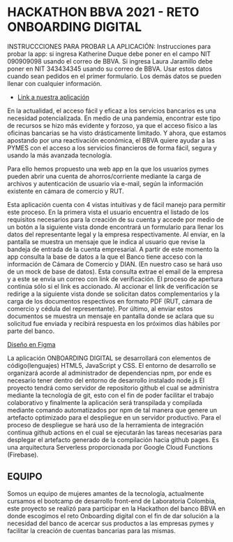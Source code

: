 # HACKATHON BBVA 2021 - RETO ONBOARDING DIGITAL

 INSTRUCCCIONES PARA PROBAR LA APLICACIÓN:
 Instrucciones para probar la app: si ingresa Katherine Duque debe poner en el campo NIT 090909098 usando el correo de BBVA. Si ingresa Laura Jaramillo debe poner en NIT 343434345 usando su correo de BBVA. Usar estos datos cuando sean pedidos en el primer formulario. Los demás datos se pueden llenar con cualquier información.

* [Link a nuestra aplicación](https://dannitazz.github.io/Onboarding-Digital/src/index.html)

En la actualidad, el acceso fácil y eficaz a los servicios bancarios es una necesidad potencializada. En medio de una pandemia, encontrar este tipo de recursos se hizo más evidente y forzoso, ya que el acceso físico a las oficinas bancarias se ha visto drásticamente limitado. Y ahora, que estamos apostando por una reactivación económica, el BBVA quiere ayudar a las PYMES con el acceso a los servicios financieros de forma fácil, segura y usando la más avanzada tecnología.

Para ello hemos propuesto una web app en la que los usuarios pymes pueden abrir una cuenta de ahorros/corriente mediante la carga de archivos y autenticación de usuario vía e-mail, según la información existente en cámara de comercio y RUT.

Esta aplicación cuenta con 4 vistas intuitivas y de fácil manejo para permitir este proceso. En la primera vista el usuario encuentra el listado de los requisitos necesarios para la creación de su cuenta y accede por medio de un botón a la siguiente vista donde encontrará un formulario para llenar los datos del representante legal y la empresa respectivamente. Al enviar, en la pantalla se muestra un mensaje que le indica al usuario que revise la bandeja de entrada de la cuenta empresarial. A partir de este momento la app consulta la base de datos a la que el Banco tiene acceso con la información de Cámara de Comercio y DIAN. (En nuestro caso se hará uso de un mock de base de datos). Esta consulta extrae el email de la empresa y a este se envía un correo con link de verificación. El proceso de apertura continúa sólo si el link es accionado. Al accionar el link de verificación se redirige a la siguiente vista donde se solicitan datos complementarios y la carga de los documentos respectivos en formato PDF (RUT, cámara de comercio y cédula del representante). Por último, al enviar estos documentos se muestra un mensaje en pantalla donde se aclara que su solicitud fue enviada y recibirá respuesta en los próximos días hábiles por parte del banco. 

[Diseño en Figma](https://www.figma.com/proto/t2RAgiP31excLVO7etF7i6/Onboarding?node-id=228%3A35&scaling=scale-down&page-id=208%3A2&starting-point-node-id=228%3A2)

La aplicación ONBOARDING DIGITAL se desarrollará con elementos de código(lenguajes) HTML5, JavaScript y CSS. El entorno de desarrollo se organizará acorde al administrador de dependencias npm, por ende es necesario tener dentro del entorno de desarrollo instalado node.js El proyecto tendrá como servidor de repositorio github el cual se administra mediante la tecnología de git, esto con el fin de poder facilitar el trabajo colaborativo y finalmente la aplicación será transpilada y compilada mediante comando automatizados por npm de tal manera que genere un artefacto optimizado para el despliegue en un servidor productivo. Para el proceso de despliegue se hará uso de la herramienta de integración continua github actions en el cual se ejecutarán las tareas necesarias para desplegar el artefacto generado de la compilación hacia github pages. Es una arquitectura Serverless proporcionada por Google Cloud Functions (Firebase).

## EQUIPO <PROTOLABORATORIANS>

Somos un equipo de mujeres amantes de la tecnología, actualmente cursamos el bootcamp de desarrollo front-end de Laboratoria Colombia, este proyecto se realizó para participar en la Hackathon del banco BBVA en donde escogimos el reto Onboarding digital con el fin de dar solución a la necesidad del banco de acercar sus productos a las empresas pymes y facilitar la creación de cuentas bancarias para las mismas.
